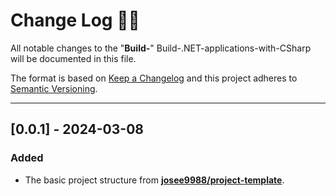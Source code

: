 <!-- markdownlint-disable MD024-->
# **Change Log** 📜📝

All notable changes to the "**Build-**" Build-.NET-applications-with-CSharp will be documented in this file.

The format is based on [Keep a Changelog](https://keepachangelog.com/en/1.0.0/) and this project adheres to [Semantic Versioning](https://semver.org/spec/v2.0.0.html).

---

## [**0.0.1**] - 2024-03-08

### Added

* The basic project structure from **[josee9988/project-template](https://github.com/Josee9988/project-template)**.
